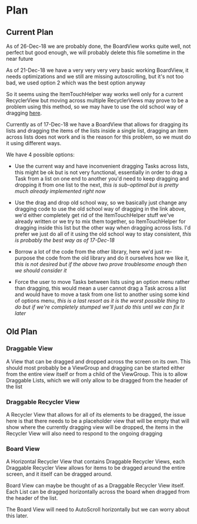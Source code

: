 # Plan

## Current Plan

As of 26-Dec-18 we are probably done, the BoardView works quite well, not perfect but good 
enough, we will probably delete this file sometime in the near future

As of 21-Dec-18 we have a very very very very basic working BoardView, it needs optimizations and
 we still are missing autoscrolling, but it's not too bad, we used option 2 which was the best 
 option anyway

So it seems using the ItemTouchHelper way works well only for a current RecyclerView but moving 
across multiple RecyclerViews may prove to be a problem using this method, so we may have to use 
the old school way of dragging [here](https://developer.android.com/guide/topics/ui/drag-drop).

Currently as of 17-Dec-18 we have a BoardView that allows for dragging its lists and dragging the 
items of the lists inside a single list, dragging an item across lists does not work and is the 
reason for this problem, so we must do it using different ways.

We have 4 possible options:

* Use the current way and have inconvenient dragging Tasks across lists, this might be ok but is 
not very functional, essentially in order to drag a Task from a list on one end to another you'd 
need to keep dragging and dropping it from one list to the next, *this is sub-optimal but is 
pretty much already implemented right now*

* Use the drag and drop old school way, so we basically just change any dragging code to use the 
old school way of dragging in the link above, we'd either completely get rid of the 
ItemTouchHelper stuff we've already written or we try to mix them together, so ItemTouchHelper 
for dragging inside this list but the other way when dragging across lists. I'd prefer we just do
 all of it using the old school way to stay consistent, *this is probably the best way as of 
17-Dec-18*

* Borrow a lot of the code from the other library, here we'd just re-purpose the code from the 
old library and do it ourselves how we like it, *this is not desired but if the above two prove 
troublesome enough then we should consider it*

* Force the user to move Tasks between lists using an option menu rather than dragging, this 
would mean a user cannot drag a Task across a list and would have to move a task from one list to
 another using some kind of options menu, *this is a last resort as it is the worst possible thing
 to do but if we're completely stumped we'll just do this until we can fix it later*



## Old Plan

### Draggable View

A View that can be dragged and dropped across the screen on its own. This should most probably be
 a ViewGroup and dragging can be started either from the entire view itself or from a child of 
the ViewGroup. This is to allow Draggable Lists, which we will only allow to be dragged from the 
header of the list

### Draggable Recycler View

A Recycler View that allows for all of its elements to be dragged, the issue here is that there 
needs to be a placeholder view that will be empty that will show where the currently dragging 
view will be dropped, the items in the Recycler View will also need to respond to the ongoing 
dragging

### Board View

A Horizontal Recycler View that contains Draggable Recycler Views, each Draggable Recycler View 
allows for items to be dragged around the entire screen, and it itself can be dragged around.

Board View can maybe be thought of as a Draggable Recycler View itself. Each List can be dragged 
horizontally across the board when dragged from the header of the list.

The Board View will need to AutoScroll horizontally but we can worry about this later.